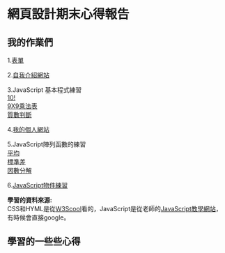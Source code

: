 # 網頁設計期末心得報告

## 我的作業們

1.[表單](https://github.com/jifkavnb0205/wp108b/tree/master/homework/form)  
  
2.[自我介紹網站](https://github.com/jifkavnb0205/wp108b/tree/master/homework/%E8%87%AA%E4%BB%8B)  
  
3.JavaScript 基本程式練習  
[10!](https://github.com/jifkavnb0205/wp108b/blob/master/javascript/10!.js)  
[9X9乘法表](https://github.com/jifkavnb0205/wp108b/blob/master/javascript/jojo%E4%B9%98%E6%B3%95%E8%A1%A8.js)  
[質數判斷](https://github.com/jifkavnb0205/wp108b/blob/master/javascript/prime.js)  
  
4.[我的個人網站](https://github.com/jifkavnb0205/wp108b/tree/master/midtest)  
  
5.JavaScript陣列函數的練習  
[平均](https://github.com/jifkavnb0205/wp108b/blob/master/javascript/1D/aver.js)  
[標準差](https://github.com/jifkavnb0205/wp108b/blob/master/javascript/1D/sd.js)  
[因數分解](https://github.com/jifkavnb0205/wp108b/blob/master/javascript/1D/factor.js)  

6.[JavaScript物件練習](https://github.com/jifkavnb0205/wp108b/tree/master/javascript/object)  
  
**學習的資料來源:**  
CSS和HYML是從[W3Scool](https://www.w3schools.com/)看的，JavaScript是從老師的[JavaScript教學網站](https://misavo.com/blog/%E9%99%B3%E9%8D%BE%E8%AA%A0/%E6%9B%B8%E7%B1%8D/JavaScript/%E5%9F%BA%E7%A4%8E?fbclid=IwAR3UhegANKkxB8ipp4m5_5IsSybGzyf7XgaZ9wb5dzpmINhZo7xEXHP0jjs)，有時候會直接google。
    
## 學習的一些些心得
